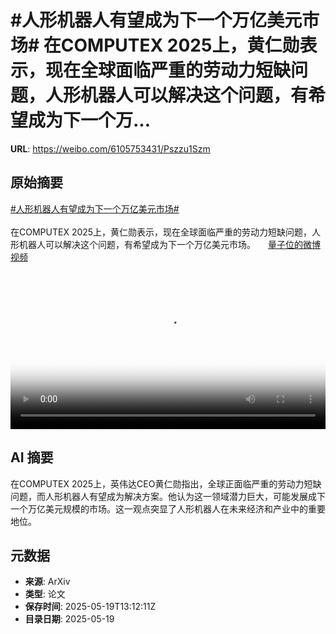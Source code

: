 # #人形机器人有望成为下一个万亿美元市场# 在COMPUTEX 2025上，黄仁勋表示，现在全球面临严重的劳动力短缺问题，人形机器人可以解决这个问题，有希望成为下一个万...

**URL**: https://weibo.com/6105753431/Pszzu1Szm

## 原始摘要

<a href="https://m.weibo.cn/search?containerid=231522type%3D1%26t%3D10%26q%3D%23%E4%BA%BA%E5%BD%A2%E6%9C%BA%E5%99%A8%E4%BA%BA%E6%9C%89%E6%9C%9B%E6%88%90%E4%B8%BA%E4%B8%8B%E4%B8%80%E4%B8%AA%E4%B8%87%E4%BA%BF%E7%BE%8E%E5%85%83%E5%B8%82%E5%9C%BA%23&amp;extparam=%23%E4%BA%BA%E5%BD%A2%E6%9C%BA%E5%99%A8%E4%BA%BA%E6%9C%89%E6%9C%9B%E6%88%90%E4%B8%BA%E4%B8%8B%E4%B8%80%E4%B8%AA%E4%B8%87%E4%BA%BF%E7%BE%8E%E5%85%83%E5%B8%82%E5%9C%BA%23" data-hide=""><span class="surl-text">#人形机器人有望成为下一个万亿美元市场#</span></a> <br><br>在COMPUTEX 2025上，黄仁勋表示，现在全球面临严重的劳动力短缺问题，人形机器人可以解决这个问题，有希望成为下一个万亿美元市场。 <a href="https://video.weibo.com/show?fid=1034:5168097867530283" data-hide=""><span class="url-icon"><img style="width: 1rem;height: 1rem" src="https://h5.sinaimg.cn/upload/2015/09/25/3/timeline_card_small_video_default.png" referrerpolicy="no-referrer"></span><span class="surl-text">量子位的微博视频</span></a> <br clear="both"><div style="clear: both"></div><video controls="controls" poster="https://tvax1.sinaimg.cn/orj480/006Fd7o3ly1i1l0ydjvklj30u01hcgor.jpg" style="width: 100%"><source src="https://f.video.weibocdn.com/o0/lJjVj0yglx08on2C4Mdy01041200ggHE0E010.mp4?label=mp4_720p&amp;template=720x1280.24.0&amp;ori=0&amp;ps=1CwnkDw1GXwCQx&amp;Expires=1747663891&amp;ssig=Rdh1t%2FIvGB&amp;KID=unistore,video"><source src="https://f.video.weibocdn.com/o0/IPIhM7GBlx08on2CghcQ0104120098QO0E010.mp4?label=mp4_hd&amp;template=540x960.24.0&amp;ori=0&amp;ps=1CwnkDw1GXwCQx&amp;Expires=1747663891&amp;ssig=OWrspzr7yz&amp;KID=unistore,video"><source src="https://f.video.weibocdn.com/o0/2trIqisPlx08on2C1hT20104120052jd0E010.mp4?label=mp4_ld&amp;template=360x640.24.0&amp;ori=0&amp;ps=1CwnkDw1GXwCQx&amp;Expires=1747663891&amp;ssig=J7dbZTYW9l&amp;KID=unistore,video"><p>视频无法显示，请前往<a href="https://video.weibo.com/show?fid=1034%3A5168097867530283" target="_blank" rel="noopener noreferrer">微博视频</a>观看。</p></video>

## AI 摘要

在COMPUTEX 2025上，英伟达CEO黄仁勋指出，全球正面临严重的劳动力短缺问题，而人形机器人有望成为解决方案。他认为这一领域潜力巨大，可能发展成下一个万亿美元规模的市场。这一观点突显了人形机器人在未来经济和产业中的重要地位。

## 元数据

- **来源**: ArXiv
- **类型**: 论文
- **保存时间**: 2025-05-19T13:12:11Z
- **目录日期**: 2025-05-19
